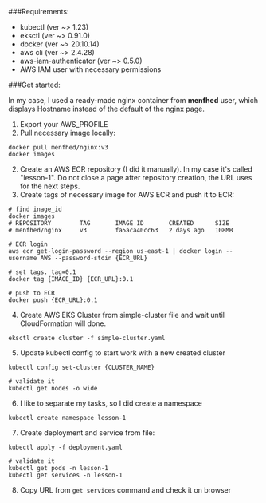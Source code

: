 ###Requirements: 
- kubectl (ver ~> 1.23)
- eksctl (ver ~> 0.91.0)
- docker (ver ~> 20.10.14)
- aws cli (ver ~> 2.4.28)
- aws-iam-authenticator (ver ~> 0.5.0)
- AWS IAM user with necessary permissions

###Get started: 

In my case, I used a ready-made nginx container from **menfhed** user, 
which displays Hostname instead of the default of the nginx page.
1. Export your AWS_PROFILE
2. Pull necessary image locally:
```shell
docker pull menfhed/nginx:v3
docker images
```
2. Create an AWS ECR repository (I did it manually). In my case it's called "lesson-1".
Do not close a page after repository creation, the URL uses for the next steps.
3. Create tags of necessary image for AWS ECR and push it to ECR:
```shell
# find inage_id
docker images
# REPOSITORY        TAG       IMAGE ID       CREATED      SIZE
# menfhed/nginx     v3        fa5aca40cc63   2 days ago   108MB

# ECR login
aws ecr get-login-password --region us-east-1 | docker login --username AWS --password-stdin {ECR_URL}

# set tags. tag=0.1
docker tag {IMAGE_ID} {ECR_URL}:0.1

# push to ECR
docker push {ECR_URL}:0.1
```
4. Create AWS EKS Cluster from simple-cluster file and wait until CloudFormation will done.
```shell
eksctl create cluster -f simple-cluster.yaml
```
5. Update kubectl config to start work with a new created cluster
```shell
kubectl config set-cluster {CLUSTER_NAME}

# validate it
kubectl get nodes -o wide
```
6. I like to separate my tasks, so I did create a namespace
```shell
kubectl create namespace lesson-1
```
7. Create deployment and service from file:
```shell
kubectl apply -f deployment.yaml 

# validate it
kubectl get pods -n lesson-1
kubectl get services -n lesson-1
```
8. Copy URL from `get services` command and check it on browser